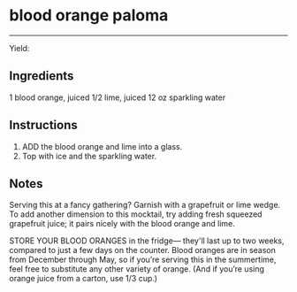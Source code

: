 # blood orange paloma
---
Yield: 

## Ingredients
1 blood orange, juiced
1/2 lime, juiced
12 oz sparkling water

## Instructions
1. ADD the blood orange and lime into a glass.
2. Top with ice and the sparkling water.

## Notes

Serving this at a fancy gathering? Garnish with a
grapefruit or lime wedge. To add another dimension
to this mocktail, try adding fresh squeezed grapefruit
juice; it pairs nicely with the blood orange and lime.



STORE YOUR BLOOD ORANGES in the fridge—
they'll last up to two weeks, compared to just a few
days on the counter. Blood oranges are in season
from December through May, so if you’re serving
this in the summertime, feel free to substitute any
other variety of orange. (And if you’re using orange
juice from a carton, use 1/3 cup.)
